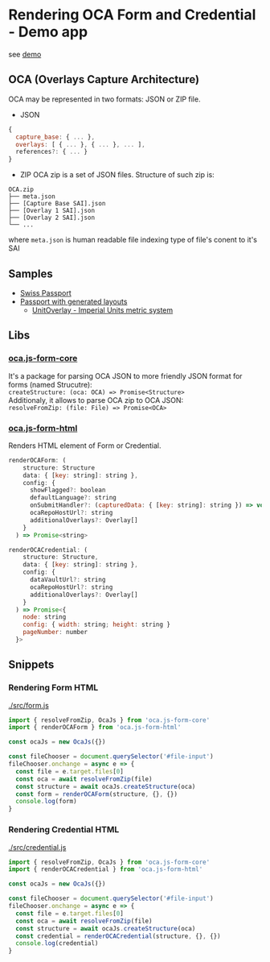 # Rendering OCA Form and Credential - Demo app

see [demo](https://demo.oca.argo.colossi.network/)

## OCA (Overlays Capture Architecture)

OCA may be represented in two formats: JSON or ZIP file.

- JSON

```js
{
  capture_base: { ... },
  overlays: [ { ... }, { ... }, ... ],
  references?: { ... }
}
```

- ZIP
OCA zip is a set of JSON files. Structure of such zip is:

```
OCA.zip
├── meta.json
├── [Capture Base SAI].json
├── [Overlay 1 SAI].json
├── [Overlay 2 SAI].json
└── ...
```

where `meta.json` is human readable file indexing type of file's conent to it's SAI

## Samples

- [Swiss Passport](https://repository.oca.argo.colossi.network/api/v0.1/schemas/E2oRZ5zEKxTfTdECW-v2Q7bM_H0OD0ko7IcCwdo_u9co/archive)
- [Passport with generated layouts](https://repository.oca.argo.colossi.network/api/v0.1/schemas/E-dPLS2l3i2MBnmGHMW4oBJTd_D1_tR5prT5jPj1jgAQ/archive)
  - [UnitOverlay - Imperial Units metric system](https://repository.oca.argo.colossi.network/api/v0.1/schemas/EKotApLbKlwUljp6HpdkWG__vMlT4SWO2dg0TKLAKmUg/archive)

## Libs

### [oca.js-form-core](https://github.com/THCLab/oca.js-form-core)

It's a package for parsing OCA JSON to more friendly JSON format for forms
(named Strucutre):  
`createStructure: (oca: OCA) => Promise<Structure>`  
Additionaly, it allows to parse OCA zip to OCA JSON:  
`resolveFromZip: (file: File) => Promise<OCA>`

### [oca.js-form-html](https://github.com/THCLab/oca.js-form-html)

Renders HTML element of Form or Credential.  

```js
renderOCAForm: (
    structure: Structure
    data: { [key: string]: string },
    config: {
      showFlagged?: boolean
      defaultLanguage?: string
      onSubmitHandler?: (capturedData: { [key: string]: string }) => void
      ocaRepoHostUrl?: string
      additionalOverlays?: Overlay[]
    }
  ) => Promise<string>
```

```js
renderOCACredential: (
    structure: Structure,
    data: { [key: string]: string },
    config: {
      dataVaultUrl?: string
      ocaRepoHostUrl?: string
      additionalOverlays?: Overlay[]
    }
  ) => Promise<{
    node: string
    config: { width: string; height: string }
    pageNumber: number
  }>
```

## Snippets

### Rendering Form HTML

[./src/form.js](./src/form.js)

```js
import { resolveFromZip, OcaJs } from 'oca.js-form-core'
import { renderOCAForm } from 'oca.js-form-html'

const ocaJs = new OcaJs({})

const fileChooser = document.querySelector('#file-input')
fileChooser.onchange = async e => {
  const file = e.target.files[0]
  const oca = await resolveFromZip(file)
  const structure = await ocaJs.createStructure(oca)
  const form = renderOCAForm(structure, {}, {})
  console.log(form)
}
```

### Rendering Credential HTML

[./src/credential.js](./src/credential.js)

```js
import { resolveFromZip, OcaJs } from 'oca.js-form-core'
import { renderOCACredential } from 'oca.js-form-html'

const ocaJs = new OcaJs({})

const fileChooser = document.querySelector('#file-input')
fileChooser.onchange = async e => {
  const file = e.target.files[0]
  const oca = await resolveFromZip(file)
  const structure = await ocaJs.createStructure(oca)
  const credential = renderOCACredential(structure, {}, {})
  console.log(credential)
}
```

